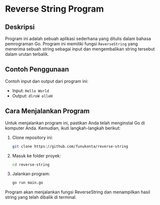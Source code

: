 # Reverse String Program

## Deskripsi

Program ini adalah sebuah aplikasi sederhana yang ditulis dalam bahasa pemrograman Go. Program ini memiliki fungsi `ReverseString` yang menerima sebuah string sebagai input dan mengembalikan string tersebut dalam urutan terbalik.

## Contoh Penggunaan

Contoh input dan output dari program ini:

- Input: `Hello World`
- Output: `dlroW olleH`

## Cara Menjalankan Program

Untuk menjalankan program ini, pastikan Anda telah menginstal Go di komputer Anda. Kemudian, ikuti langkah-langkah berikut:

1. Clone repository ini:
   ```bash
   git clone https://github.com/funukonta/reverse-string
   ```
2. Masuk ke folder proyek:
    ```bash
    cd reverse-string
    ```
3. Jalankan program:
    ```bash
    go run main.go
    ```

Program akan menjalankan fungsi ReverseString dan menampilkan hasil string yang telah dibalik di terminal.

